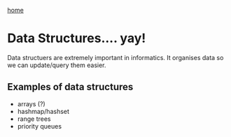 [home](/)

# Data Structures.... yay!

Data structuers are extremely important in informatics. It organises data so we can update/query them easier.

## Examples of data structures

- arrays (?)
- hashmap/hashset
- range trees
- priority queues 
